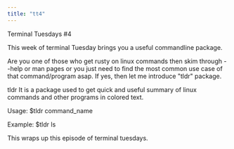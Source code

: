 ```yaml
---
title: "tt4"
---
```

Terminal Tuesdays #4

This week of terminal Tuesday brings you a useful commandline package.

Are you one of those who get rusty on linux commands then skim through --help or man pages or you just need to find the most common use case of that command/program asap. If yes, then let me introduce "tldr" package.

tldr
It is a package used to get quick and useful summary of linux commands and other programs in colored text.

Usage:
$tldr command_name

Example:
$tldr ls

This wraps up this episode of terminal tuesdays.